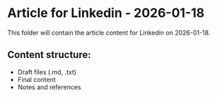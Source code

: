 # Article for Linkedin - 2026-01-18

This folder will contain the article content for Linkedin on 2026-01-18.

## Content structure:
- Draft files (.md, .txt)
- Final content
- Notes and references
